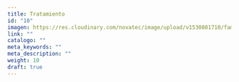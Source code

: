 ```yaml
---
title: Tratamiento
id: "10"
imagen: https://res.cloudinary.com/novatec/image/upload/v1530801710/familias/
link: ""
catalogo: ""
meta_keywords: ""
meta_description: ""
weight: 10
draft: true
---
```

